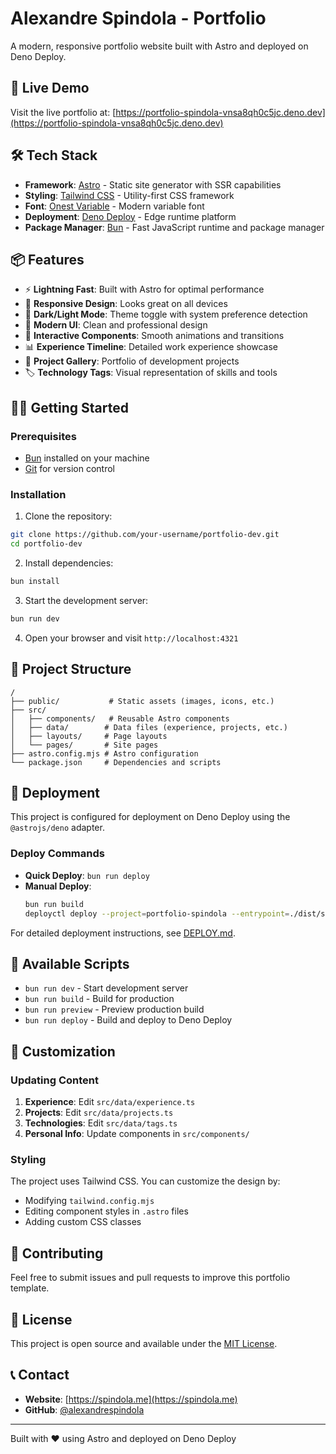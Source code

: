 # Alexandre Spindola - Portfolio

A modern, responsive portfolio website built with Astro and deployed on Deno Deploy.

## 🚀 Live Demo

Visit the live portfolio at: [https://portfolio-spindola-vnsa8qh0c5jc.deno.dev](https://portfolio-spindola-vnsa8qh0c5jc.deno.dev)

## 🛠️ Tech Stack

- **Framework**: [Astro](https://astro.build/) - Static site generator with SSR capabilities
- **Styling**: [Tailwind CSS](https://tailwindcss.com/) - Utility-first CSS framework
- **Font**: [Onest Variable](https://fonts.google.com/specimen/Onest) - Modern variable font
- **Deployment**: [Deno Deploy](https://deno.com/deploy) - Edge runtime platform
- **Package Manager**: [Bun](https://bun.sh/) - Fast JavaScript runtime and package manager

## 📦 Features

- ⚡ **Lightning Fast**: Built with Astro for optimal performance
- 📱 **Responsive Design**: Looks great on all devices
- 🌙 **Dark/Light Mode**: Theme toggle with system preference detection
- 🎨 **Modern UI**: Clean and professional design
- 🔧 **Interactive Components**: Smooth animations and transitions
- 📊 **Experience Timeline**: Detailed work experience showcase
- 🚀 **Project Gallery**: Portfolio of development projects
- 🏷️ **Technology Tags**: Visual representation of skills and tools

## 🏃‍♂️ Getting Started

### Prerequisites

- [Bun](https://bun.sh/) installed on your machine
- [Git](https://git-scm.com/) for version control

### Installation

1. Clone the repository:

```bash
git clone https://github.com/your-username/portfolio-dev.git
cd portfolio-dev
```

2. Install dependencies:

```bash
bun install
```

3. Start the development server:

```bash
bun run dev
```

4. Open your browser and visit `http://localhost:4321`

## 📁 Project Structure

```
/
├── public/           # Static assets (images, icons, etc.)
├── src/
│   ├── components/   # Reusable Astro components
│   ├── data/        # Data files (experience, projects, etc.)
│   ├── layouts/     # Page layouts
│   └── pages/       # Site pages
├── astro.config.mjs # Astro configuration
└── package.json     # Dependencies and scripts
```

## 🚀 Deployment

This project is configured for deployment on Deno Deploy using the `@astrojs/deno` adapter.

### Deploy Commands

- **Quick Deploy**: `bun run deploy`
- **Manual Deploy**:
  ```bash
  bun run build
  deployctl deploy --project=portfolio-spindola --entrypoint=./dist/server/entry.mjs
  ```

For detailed deployment instructions, see [DEPLOY.md](./DEPLOY.md).

## 📝 Available Scripts

- `bun run dev` - Start development server
- `bun run build` - Build for production
- `bun run preview` - Preview production build
- `bun run deploy` - Build and deploy to Deno Deploy

## 🎨 Customization

### Updating Content

1. **Experience**: Edit `src/data/experience.ts`
2. **Projects**: Edit `src/data/projects.ts`
3. **Technologies**: Edit `src/data/tags.ts`
4. **Personal Info**: Update components in `src/components/`

### Styling

The project uses Tailwind CSS. You can customize the design by:

- Modifying `tailwind.config.mjs`
- Editing component styles in `.astro` files
- Adding custom CSS classes

## 🤝 Contributing

Feel free to submit issues and pull requests to improve this portfolio template.

## 📄 License

This project is open source and available under the [MIT License](LICENSE).

## 📞 Contact

- **Website**: [https://spindola.me](https://spindola.me)
- **GitHub**: [@alexandrespindola](https://github.com/alexandrespindola)

---

Built with ❤️ using Astro and deployed on Deno Deploy
